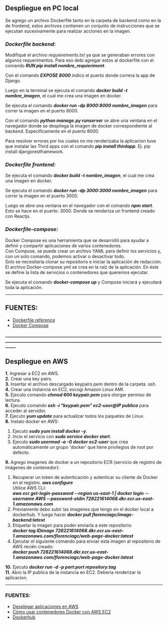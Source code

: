 ## **Despliegue en PC local**
Se agrego un archivo Dockerfile tanto en la carpeta de backend como en la de frontend, estos archivos contienen un conjunto de instrucciones que se ejecutan sucesivamente para realizar acciones en la imagen.

### _**Dockerfile backend:**_  
Modifiqué el archivo _requierements.txt_ ya que se generaban errores con algunos requerimentos. Para eso debí agregar estos al dockerfile con el comando _**RUN pip install nombre_requieriment**_.

Con el comando _**EXPOSE 8000**_ indico el puerto donde correra la app de Django.

Luego en la terminal se ejecuta el comando _**docker build -t nombre_imagen**_, el cual me crea una imagen en docker.

Se ejecuta el comando _**docker run -dp 8000:8000 nombre_imagen**_ para correr la imagen en el puerto 8000.

Con el comando _**python manage.py runserver**_ se abre una ventana en el navegador donde se despliega la imagen de docker correspondiente al backend. Especificamente en el puerto 8000.

Para resolver errores por los cuales no me renderizaba la aplicacion tuve que instalar las Third apps con el comando _**pip install thirdapp**_. Ej: pip install djangorestframework.

### _**Dockerfile frontend:**_  
Se ejecuta el comando _**docker build -t nombre_imagen**_, el cual me crea una imagen en docker.

Se ejecuta el comando _**docker run -dp 3000:3000 nombre_imagen**_ para correr la imagen en el puerto 3000.

Luego se abre una ventana en el navegador con el comando _**npm start**_. Esto se hace en el puerto: 3000. Donde se renderiza un frontend creado con Reactjs.

### _**Dockerfile-compose:**_  
Docker Compose es una herramienta que se desarrolló para ayudar a definir y compartir aplicaciones de varios contenedores.  
Con Compose, se puede crear un archivo YAML para definir los servicios y, con un solo comando, podemos activar o desactivar todo.  
Solo se necesitaría clonar su repositorio e iniciar la aplicación de redacción.  
El archivo Docker-compose.yml se crea en la raíz de la aplicación. En éste se define la lista de servicios o contenedores que queremos ejecutar.  

Se ejecuta el comando _**docker-compose up**_ y Compose iniciará y ejecutará toda la aplicación.
 ______________________________________________________________________________________________________________________________________________________________

 ## FUENTES:
 - [Dockerfile reference](https://docs.docker.com/engine/reference/builder/)
 - [Docker Compose](https://hub.docker.com/r/docker/compose/#!)

**___________________________________________________________________________________________________________________________________________________________**

## **Despliegue en AWS**

**1.** Ingresar a EC2 en AWS.  
**2.** Crear una key pairs.  
**3.** Insertar el archivo descargado keypairs.pem dentro de la carpeta .ssh.  
**4.** Crear una instancia en EC2, escogi Amazon Linux AMI.   
**5.** Ejecuto comando _**chmod 600 keypair.pem**_ para otorgar permiso de lectura.  
**6.** Ejecuto comando _**ssh -i "keypair.pem" ec2-user@IP publica**_ para acceder al servidor.  
**7.** Ejecuto _**yum update**_ para actualizar todos los paquetes de Linux.  
**8.** Instalo docker en AWS:  
   1. Ejecuto _**sudo yum install docker -y**_.
   2. Incio el servicio con _**sudo service docker start**_.
   3. Ejecuto _**sudo usermod -a -G docker ec2-user**_ que crea automáticamente un grupo 'docker' que tiene privilegios de root por defecto.  

**9.** Agrego imagenes de docker a un repositorio ECR (servicio de registro de imágenes de contenedor):
   1. Recuperar un token de autenticación y autenticar su cliente de Docker en el registro. _**aws configure**_   
      Utilice AWS CLI:  
      _**aws ecr get-login-password --region us-east-1 | docker login --username AWS --password-stdin 728221614068.dkr.ecr.us-east-1.amazonaws.com**_
   2. Previamente debo subir las imagenes que tengo en el docker local a dockerhub. Y luego hacer _**docker pull florenciagc/image-backend:latest**_   
   3. Etiquetar la imagen para poder enviarla a este repositorio:  
      _**docker tag IDimage 728221614068.dkr.ecr.us-east-1.amazonaws.com/florenciagc/web-page-docker:latest**_
   4. Ejecutar el siguiente comando para enviar esta imagen al repositorio de AWS recién creado:  
      _**docker push 728221614068.dkr.ecr.us-east-1.amazonaws.com/florenciagc/web-page-docker:latest**_  

**10.** Ejecuto _**docker run -d -p port:port repository:tag**_   
**11.** Abro la IP publica de la instancia en EC2. Deberia renderizar la aplicacion.  

 ______________________________________________________________________________________________________________________________________________________________

 ### FUENTES:
 - [Desplegar aplicaciones en AWS](https://www.youtube.com/watch?v=xrBgkxByRQg)
 - [Cómo usar contenedores Docker con AWS EC2](https://hostadvice.com/how-to/how-to-use-docker-containers-with-aws-ec2-2/)
 - [Dockerhub](https://hub.docker.com/)





